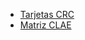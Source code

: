 * [Tarjetas CRC](https://docs.google.com/spreadsheets/d/1auk7-KZiNLy7jtgR65n8b-PqU09LWJnXkh7D0kfsT44/edit?gid=0#gid=0)
* [Matriz CLAE](https://docs.google.com/spreadsheets/d/1IWOOaEQ8fqLkH96TVHYjazANzq6KdX0mlvY8NVwa1r4/edit) 